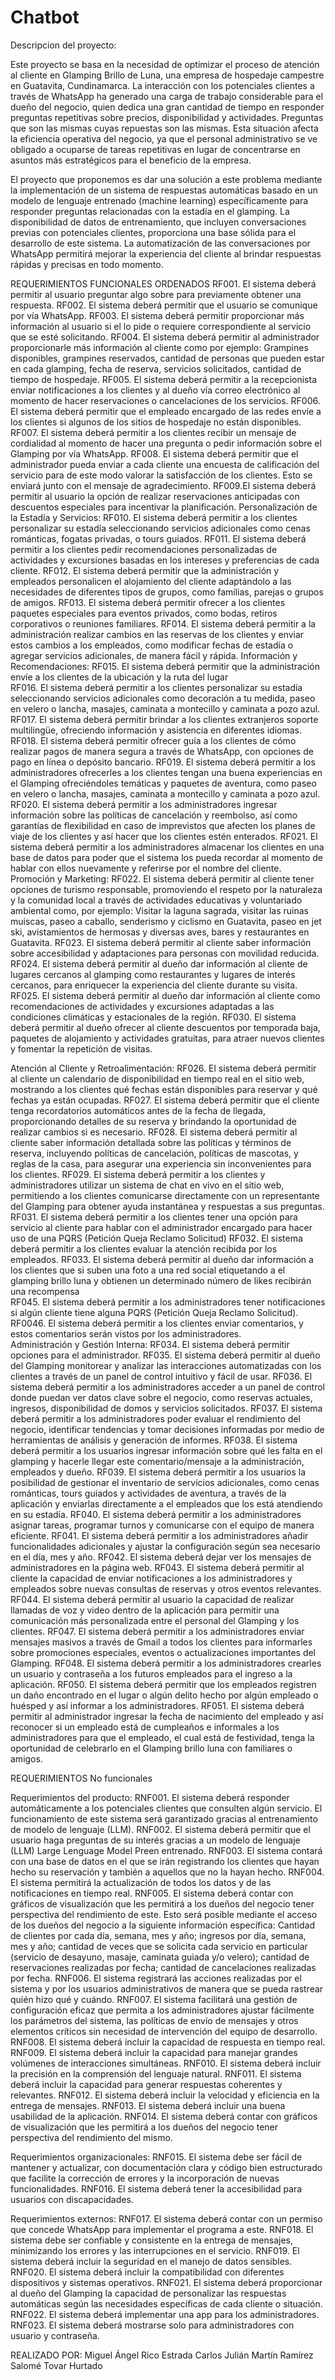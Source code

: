 # Chatbot
﻿Descripcion del proyecto:

Este proyecto se basa en la necesidad de optimizar el proceso de atención al cliente en Glamping Brillo de Luna, una empresa de hospedaje campestre en Guatavita, Cundinamarca. La interacción con los potenciales clientes a través de WhatsApp ha generado una carga de trabajo considerable para el dueño del negocio, quien dedica una gran cantidad de tiempo en responder preguntas repetitivas sobre precios, disponibilidad y actividades. Preguntas que son las mismas cuyas repuestas son las mismas. Esta situación afecta la eficiencia operativa del negocio, ya que el personal administrativo se ve obligado a ocuparse de tareas repetitivas en lugar de concentrarse en asuntos más estratégicos para el beneficio de la empresa.
 
El proyecto que proponemos es dar una solución a este problema mediante la implementación de un sistema de respuestas automáticas basado en un modelo de lenguaje entrenado (machine learning) específicamente para responder preguntas relacionadas con la estadía en el glamping. La disponibilidad de datos de entrenamiento, que incluyen conversaciones previas con potenciales clientes, proporciona una base sólida para el desarrollo de este sistema. La automatización de las conversaciones por WhatsApp permitirá mejorar la experiencia del cliente al brindar respuestas rápidas y precisas en todo momento.


REQUERIMIENTOS FUNCIONALES ORDENADOS 
RF001. El sistema deberá permitir al usuario preguntar algo sobre  para previamente obtener una respuesta. 
RF002. El sistema deberá permitir que el usuario se comunique  por vía WhatsApp. 
RF003. El sistema deberá permitir proporcionar más información al usuario si el lo pide o requiere correspondiente al servicio que se esté solicitando. 
RF004. El sistema deberá permitir al administrador proporcionarle más información al cliente como por ejemplo: Grampines disponibles, grampines reservados, cantidad de personas que pueden estar en cada glamping, fecha de reserva, servicios solicitados, cantidad de tiempo de hospedaje. 
RF005. El sistema deberá permitir a la recepcionista enviar notificaciones a los clientes y al dueño vía correo electrónico al momento de hacer reservaciones o cancelaciones de los servicios. 
RF006. El sistema deberá permitir que el empleado encargado de las redes envíe a los clientes si algunos de los sitios de hospedaje no están disponibles.
RF007. El sistema deberá permitir a los clientes recibir un mensaje de cordialidad al momento de hacer una pregunta o pedir información sobre el Glamping por vía WhatsApp.
RF008. El sistema deberá permitir que el administrador pueda enviar a cada cliente una encuesta de calificación del servicio para de este modo valorar la satisfacción de los clientes. Esto se enviará junto con el mensaje de agradecimiento.
RF009.El sistema deberá permitir al usuario la opción de realizar reservaciones anticipadas con descuentos especiales para incentivar la planificación. 
Personalización de la Estadía y Servicios:
RF010. El sistema deberá permitir a los clientes personalizar su estadía seleccionando servicios adicionales como cenas románticas, fogatas privadas, o tours guiados. 
RF011. El sistema deberá permitir a los clientes pedir recomendaciones personalizadas de actividades y excursiones basadas en los intereses y preferencias de cada cliente. 
RF012. El sistema deberá permitir que la administración y empleados personalicen el alojamiento del cliente adaptándolo a las necesidades de diferentes tipos de grupos, como familias, parejas o grupos de amigos. 
RF013. El sistema deberá permitir ofrecer a los clientes paquetes especiales para eventos privados, como bodas, retiros corporativos o reuniones familiares. 
RF014. El sistema deberá permitir a la administración realizar cambios en las reservas de los clientes y enviar estos cambios a los empleados, como modificar fechas de estadía o agregar servicios adicionales, de manera fácil y rápida. 
Información y Recomendaciones:
RF015. El sistema deberá permitir que la administración envíe a los clientes de la ubicación y la ruta del lugar  
RF016. El sistema deberá permitir a los clientes personalizar su estadía seleccionando servicios adicionales como decoración a tu medida, paseo en velero o lancha, masajes, caminata a montecillo y caminata a pozo azul. 
RF017. El sistema deberá permitir brindar a los clientes extranjeros soporte multilingüe, ofreciendo información y asistencia en diferentes idiomas. 
RF018. El sistema deberá permitir ofrecer guía a los clientes de cómo realizar pagos de manera segura a través de WhatsApp, con opciones de pago en línea o depósito bancario. 
RF019. El sistema deberá permitir a los administradores ofrecerles a los clientes tengan una buena experiencias en el Glamping ofreciéndoles temáticas y paquetes de aventura, como paseo en velero o lancha, masajes, caminata a montecillo y caminata a pozo azul. 
RF020. El sistema deberá permitir a los administradores ingresar información sobre las políticas de cancelación y reembolso, así como garantías de flexibilidad en caso de imprevistos que afecten los planes de viaje de los clientes y así hacer que los clientes estén enterados.
RF021. El sistema deberá permitir a los administradores almacenar los clientes en una base de datos para poder que el sistema los pueda recordar al momento de hablar con ellos nuevamente y referirse por el nombre del cliente.  
Promoción y Marketing:
RF022. El sistema deberá permitir al cliente tener opciones de turismo responsable, promoviendo el respeto por la naturaleza y la comunidad local a través de actividades educativas y voluntariado ambiental como, por ejemplo: Visitar la laguna sagrada, visitar las ruinas muiscas, paseo a caballo, senderismo y ciclismo en Guatavita, paseo en jet ski, avistamientos de hermosas y diversas aves, bares y restaurantes en Guatavita. 
RF023. El sistema deberá permitir al cliente saber información sobre accesibilidad y adaptaciones para personas con movilidad reducida. 
RF024. El sistema deberá permitir al dueño dar información al cliente de lugares cercanos al glamping como  restaurantes y lugares de interés cercanos, para enriquecer la experiencia del cliente durante su visita.
RF025. El sistema deberá permitir al dueño  dar información al cliente como recomendaciones de actividades y excursiones adaptadas a las condiciones climáticas y estacionales de la región. 
RF030. El sistema deberá permitir al dueño ofrecer al cliente descuentos por temporada baja, paquetes de alojamiento y actividades gratuitas, para atraer nuevos clientes y fomentar la repetición de visitas. 


Atención al Cliente y Retroalimentación:
RF026.  El sistema deberá permitir al cliente un calendario de disponibilidad en tiempo real en el sitio web, mostrando a los clientes qué fechas están disponibles para reservar y qué fechas ya están ocupadas. 
RF027. El sistema deberá permitir que el cliente tenga recordatorios automáticos antes de la fecha de llegada, proporcionando detalles de su reserva y brindando la oportunidad de realizar cambios si es necesario. 
RF028. El sistema deberá permitir al cliente saber información detallada sobre las políticas y términos de reserva, incluyendo políticas de cancelación, políticas de mascotas, y reglas de la casa, para asegurar una experiencia sin inconvenientes para los clientes. 
RF029. El sistema deberá permitir a los clientes y administradores utilizar un sistema de chat en vivo en el sitio web, permitiendo a los clientes comunicarse directamente con un representante del Glamping para obtener ayuda instantánea y respuestas a sus preguntas. 
RF031. El sistema deberá permitir a los clientes tener una opción para servicio al cliente para hablar con el administrador encargado para hacer uso de una PQRS (Petición Queja Reclamo Solicitud) 
RF032. El sistema deberá permitir a los clientes evaluar la atención recibida por los empleados. 
RF033. El sistema deberá permitir al dueño dar  información a los clientes que si suben una foto a una red social etiquetando a el glamping brillo luna y obtienen un determinado número de likes recibirán una recompensa   
RF045. El sistema deberá permitir a los administradores tener notificaciones si algún cliente tiene alguna PQRS (Petición Queja Reclamo Solicitud). 
RF0046. El sistema deberá permitir a los clientes enviar comentarios, y estos comentarios serán vistos por los administradores.  
Administración y Gestión Interna:
RF034. El sistema deberá permitir opciones para el administrador.
RF035. El sistema deberá permitir al dueño del Glamping monitorear y analizar las interacciones automatizadas con los clientes a través de un panel de control intuitivo y fácil de usar. 
RF036. El sistema deberá permitir a los administradores acceder a un panel de control donde puedan ver datos clave sobre el negocio, como reservas actuales, ingresos, disponibilidad de domos y servicios solicitados. 
RF037. El sistema deberá permitir a los administradores poder evaluar el rendimiento del negocio, identificar tendencias y tomar decisiones informadas por medio de herramientas de análisis y generación de informes.
RF038. El sistema deberá permitir a los usuarios ingresar información sobre qué les falta en el glamping y hacerle llegar este comentario/mensaje a la administración, empleados y dueño. 
RF039. El sistema deberá permitir a los usuarios la posibilidad de gestionar el inventario de servicios adicionales, como cenas románticas, tours guiados y actividades de aventura, a través de la aplicación y enviarlas directamente a el empleados que los está atendiendo en su estadía. 
RF040. El sistema deberá permitir a los administradores asignar tareas, programar turnos y comunicarse con el equipo de manera eficiente. 
RF041. El sistema deberá permitir a los administradores añadir funcionalidades adicionales y ajustar la configuración según sea necesario en el día, mes y año. 
RF042. El sistema deberá dejar ver los  mensajes de administradores  en la página web. 
RF043. El sistema deberá permitir al cliente la capacidad de enviar notificaciones a los administradores y empleados sobre nuevas consultas de reservas y otros eventos relevantes. 
RF044. El sistema deberá permitir al usuario la capacidad de realizar llamadas de voz y video dentro de la aplicación para permitir una comunicación más personalizada entre el personal del Glamping y los clientes. 
RF047. El sistema deberá permitir a los administradores enviar mensajes masivos a través de Gmail a todos los clientes para informarles sobre promociones especiales, eventos o actualizaciones importantes del Glamping. 
RF048. El sistema deberá permitir a los administradores crearles un usuario y contraseña a los futuros empleados para el ingreso a la aplicación. 
RF050. El sistema deberá permitir que los empleados registren un daño encontrado en el lugar o algún delito hecho por algún empleado o huésped y así  informar a los administradores. 
RF051. El sistema deberá permitir al administrador ingresar la fecha de nacimiento del empleado y así reconocer si un empleado está de cumpleaños e informales a los administradores para que el empleado, el cual está de festividad, tenga la oportunidad de celebrarlo en el Glamping brillo luna con familiares o amigos.   

REQUERIMIENTOS 
No funcionales 

Requerimientos del producto:
RNF001.  El sistema deberá responder automáticamente a los potenciales clientes que consulten algún servicio. El funcionamiento de este sistema será garantizado gracias al entrenamiento de modelo de lenguaje (LLM).
RNF002. El sistema deberá permitir que el usuario haga preguntas de su interés gracias a un modelo de lenguaje (LLM) Large Lenguage Model Preen entrenado.
RNF003. El sistema contará con una base de datos en el que se irán registrando los clientes que hayan hecho su reservación y también a aquellos que no la hayan hecho. 
RNF004. El sistema permitirá la actualización de todos los datos y de las notificaciones en tiempo real.
RNF005. El sistema deberá contar con gráficos de visualización que les permitirá a los dueños del negocio tener perspectiva del rendimiento de este. Esto será posible mediante el acceso de los dueños del negocio a la siguiente información específica: Cantidad de clientes por cada día, semana, mes y año; ingresos por día, semana, mes y año; cantidad de veces que se solicita cada servicio en particular (servicio de desayuno, masaje, caminata guiada y/o velero); cantidad de reservaciones realizadas por fecha; cantidad de cancelaciones realizadas por fecha.
RNF006. El sistema registrará las acciones realizadas por el sistema y por los usuarios administrativos de manera que se pueda rastrear quién hizo qué y cuándo.
RNF007. El sistema facilitará una gestión de configuración eficaz que permita a los administradores ajustar fácilmente los parámetros del sistema, las políticas de envío de mensajes y otros elementos críticos sin necesidad de intervención del equipo de desarrollo.
RNF008. El sistema deberá incluir la capacidad de respuesta en tiempo real.
RNF009. El sistema deberá incluir la capacidad para manejar grandes volúmenes de interacciones simultáneas.
RNF010. El sistema deberá incluir la precisión en la comprensión del lenguaje natural.
RNF011. El sistema deberá incluir la capacidad para generar respuestas coherentes y relevantes.
RNF012. El sistema deberá incluir la velocidad y eficiencia en la entrega de mensajes.
RNF013. El sistema deberá incluir una buena usabilidad de la aplicación.
RNF014. El sistema deberá contar con gráficos de visualización que les permitirá a los dueños del negocio tener perspectiva del rendimiento del mismo.

Requerimientos organizacionales:
RNF015. El sistema debe ser fácil de mantener y actualizar, con documentación clara y código bien estructurado que facilite la corrección de errores y la incorporación de nuevas funcionalidades.
RNF016. El sistema deberá tener la accesibilidad para usuarios con discapacidades.

Requerimientos externos:
RNF017. El sistema deberá contar con un permiso que concede WhatsApp para implementar el programa a este.
RNF018. El sistema debe ser confiable y consistente en la entrega de mensajes, minimizando los errores y las interrupciones en el servicio.
RNF019. El sistema deberá incluir la seguridad en el manejo de datos sensibles.
RNF020. El sistema deberá incluir la compatibilidad con diferentes dispositivos y sistemas operativos.
RNF021. El sistema deberá proporcionar al dueño del Glamping la capacidad de personalizar las respuestas automáticas según las necesidades específicas de cada cliente o situación.
RNF022. El sistema deberá implementar una app para los administradores.
RNF023. El sistema deberá mostrarse solo para administradores con usuario y contraseña.



REALIZADO POR:
Miguel Ángel Rico Estrada
Carlos Julián Martín Ramírez
Salomé Tovar Hurtado

